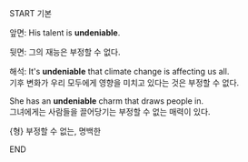 START
기본

앞면:
His talent is **undeniable**.

뒷면:
그의 재능은 부정할 수 없다.

해석:
It's **undeniable** that climate change is affecting us all.  
기후 변화가 우리 모두에게 영향을 미치고 있다는 것은 부정할 수 없다.

She has an **undeniable** charm that draws people in.  
그녀에게는 사람들을 끌어당기는 부정할 수 없는 매력이 있다.

{형} 부정할 수 없는, 명백한
<!--ID: 1746271863360-->
END